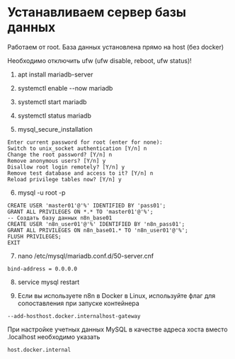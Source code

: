 # Устанавливаем сервер базы данных
Работаем от root. База данных установлена прямо на host (без docker)

Необходимо отключить ufw (ufw disable, reboot, ufw status)! 

1. apt install mariadb-server

2. systemctl enable --now mariadb

3. systemctl start mariadb

4. systemctl status mariadb

5. mysql_secure_installation

```
Enter current password for root (enter for none):
Switch to unix_socket authentication [Y/n] n
Change the root password? [Y/n] n
Remove anonymous users? [Y/n] y
Disallow root login remotely? [Y/n] y
Remove test database and access to it? [Y/n] n
Reload privilege tables now? [Y/n] y
```

6. mysql -u root -p

```
CREATE USER 'master01'@'%' IDENTIFIED BY 'pass01';
GRANT ALL PRIVILEGES ON *.* TO 'master01'@'%';
-- Создать базу данных n8n_base01
CREATE USER 'n8n_user01'@'%' IDENTIFIED BY 'n8n_pass01';
GRANT ALL PRIVILEGES ON n8n_base01.* TO 'n8n_user01'@'%';
FLUSH PRIVILEGES;
EXIT
```

7. nano /etc/mysql/mariadb.conf.d/50-server.cnf

```
bind-address = 0.0.0.0
```

8. service mysql restart

9. Если вы используете n8n в Docker в Linux, используйте флаг для сопоставления при запуске контейнера

```
--add-hosthost.docker.internalhost-gateway
```

При настройке учетных данных MySQL в качестве адреса хоста вместо .localhost необходимо указать

```
host.docker.internal
```
